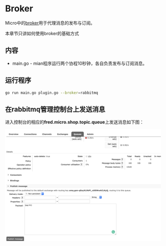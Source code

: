 # Broker

Micro中的[broker](https://godoc.org/github.com/micro/go-micro/broker#Broker)用于代理消息的发布与订阅。

本章节只讲如何使用broker的基础方式

## 内容

- main.go - mian程序运行两个协程10秒钟，各自负责发布与订阅消息。

## 运行程序

```bash
go run main.go plugin.go --broker=rabbitmq
```

## 在rabbitmq管理控制台上发送消息

进入控制台的相应的**fred.micro.shop.topic.queue**上发送消息如下图：

![](./rabbitmq.png)